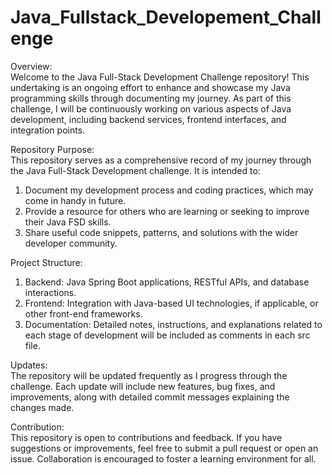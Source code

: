 # Java_Fullstack_Developement_Challenge

Overview:<br>
Welcome to the Java Full-Stack Development Challenge repository! This undertaking is an ongoing effort to enhance and showcase my Java programming skills through documenting my journey. As part of this challenge, I will be continuously working on various aspects of Java development, including backend services, frontend interfaces, and integration points.

Repository Purpose:<br>
This repository serves as a comprehensive record of my journey through the Java Full-Stack Development challenge. It is intended to:<br>
1. Document my development process and coding practices, which may come in handy in future.<br>
2. Provide a resource for others who are learning or seeking to improve their Java FSD skills.<br>
3. Share useful code snippets, patterns, and solutions with the wider developer community.

Project Structure:<br>
1. Backend: Java Spring Boot applications, RESTful APIs, and database interactions.<br>
2. Frontend: Integration with Java-based UI technologies, if applicable, or other front-end frameworks.<br>
3. Documentation: Detailed notes, instructions, and explanations related to each stage of development will be included as comments in each src file.

Updates:<br>
The repository will be updated frequently as I progress through the challenge. Each update will include new features, bug fixes, and improvements, along with detailed commit messages explaining the changes made.

Contribution:<br>
This repository is open to contributions and feedback. If you have suggestions or improvements, feel free to submit a pull request or open an issue. Collaboration is encouraged to foster a learning environment for all.
